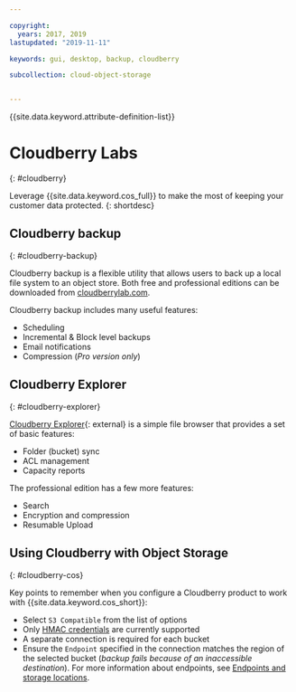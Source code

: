 ```yaml
---

copyright:
  years: 2017, 2019
lastupdated: "2019-11-11"

keywords: gui, desktop, backup, cloudberry

subcollection: cloud-object-storage


---
```


{{site.data.keyword.attribute-definition-list}}

# Cloudberry Labs
{: #cloudberry}

Leverage {{site.data.keyword.cos_full}} to make the most of keeping your customer data protected.
{: shortdesc}

## Cloudberry backup
{: #cloudberry-backup}

Cloudberry backup is a flexible utility that allows users to back up a local file system to an object store. Both free and professional editions can be downloaded from [cloudberrylab.com](https://www.cloudberrylab.com/).

Cloudberry backup includes many useful features:

* Scheduling
* Incremental & Block level backups
* Email notifications
* Compression (*Pro version only*)

## Cloudberry Explorer
{: #cloudberry-explorer}

[Cloudberry Explorer](https://www.cloudberrylab.com/explorer.aspx){: external} is a simple file browser that provides a set of basic features:

* Folder (bucket) sync
* ACL management
* Capacity reports

The professional edition has a few more features:
* Search 
* Encryption and compression
* Resumable Upload

## Using Cloudberry with Object Storage
{: #cloudberry-cos}

Key points to remember when you configure a Cloudberry product to work with {{site.data.keyword.cos_short}}:

* Select `S3 Compatible` from the list of options
* Only [HMAC credentials](/docs/cloud-object-storage?topic=cloud-object-storage-uhc-hmac-credentials-main) are currently supported
* A separate connection is required for each bucket
* Ensure the `Endpoint` specified in the connection matches the region of the selected bucket (*backup fails because of an inaccessible destination*). For more information about endpoints, see [Endpoints and storage locations](/docs/cloud-object-storage?topic=cloud-object-storage-endpoints#endpoints).

